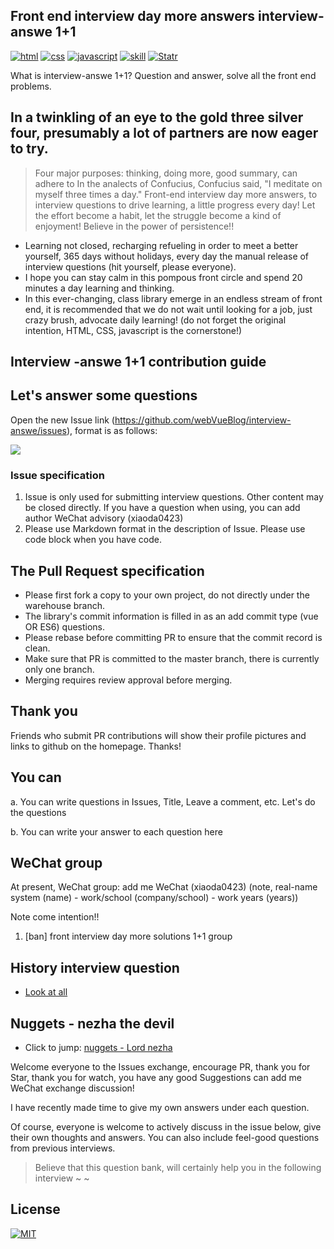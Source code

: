 ## Front end interview day more answers interview-answe 1+1

<p align="left">
  <a href="https://github.com/webVueBlog/interview-answe/issues"><img src="https://img.shields.io/github/languages/top/badges/shields.svg?label=html" alt="html"></a>
  <a href="https://github.com/webVueBlog/interview-answe/issues"><img src="https://img.shields.io/github/languages/top/badges/shields.svg?label=css" alt="css"></a>
  <a href="https://github.com/webVueBlog/interview-answe/issues"><img src="https://img.shields.io/github/languages/top/badges/shields.svg?label=javascript" alt="javascript"></a>
  <a href="https://github.com/webVueBlog/interview-answe/issues"><img src="https://img.shields.io/github/languages/top/badges/shields.svg?label=skill" alt="skill"></a>
  <a href="https://github.com/webVueBlog/interview-answe/stargazers"><img src="https://img.shields.io/redmine/plugin/stars/redmine_xlsx_format_issue_exporter.svg" alt="Statr"></a>
</p>

What is interview-answe 1+1? Question and answer, solve all the front end problems.

## In a twinkling of an eye to the gold three silver four, presumably a lot of partners are now eager to try.

> Four major purposes: thinking, doing more, good summary, can adhere to
In the analects of Confucius, Confucius said, "I meditate on myself three times a day." Front-end interview day more answers, to interview questions to drive learning, a little progress every day! Let the effort become a habit, let the struggle become a kind of enjoyment! Believe in the power of persistence!!

- Learning not closed, recharging refueling in order to meet a better yourself, 365 days without holidays, every day the manual release of interview questions (hit yourself, please everyone).
- I hope you can stay calm in this pompous front circle and spend 20 minutes a day learning and thinking.
- In this ever-changing, class library emerge in an endless stream of front end, it is recommended that we do not wait until looking for a job, just crazy brush, advocate daily learning!
(do not forget the original intention, HTML, CSS, javascript is the cornerstone!)

## Interview -answe 1+1 contribution guide

## Let's answer some questions

Open the new Issue link (https://github.com/webVueBlog/interview-answe/issues), format is as follows:

![](https://cdn.jsdelivr.net/gh/webVueBlog/dadapic/img/QQ截图20200317003432.png)

### Issue specification

1. Issue is only used for submitting interview questions. Other content may be closed directly. If you have a question when using, you can add author WeChat advisory (xiaoda0423)
2. Please use Markdown format in the description of Issue. Please use code block when you have code.

## The Pull Request specification

- Please first fork a copy to your own project, do not directly under the warehouse branch.
- The library's commit information is filled in as an add commit type (vue OR ES6) questions.
- Please rebase before committing PR to ensure that the commit record is clean.
- Make sure that PR is committed to the master branch, there is currently only one branch.
- Merging requires review approval before merging.

## Thank you

Friends who submit PR contributions will show their profile pictures and links to github on the homepage. Thanks!

## You can

a. You can write questions in Issues, Title, Leave a comment, etc. Let's do the questions

b. You can write your answer to each question here

## WeChat group

At present, WeChat group: add me WeChat (xiaoda0423) (note, real-name system (name) - work/school (company/school) - work years (years))

Note come intention!!

1. [ban] front interview day more solutions 1+1 group

## History interview question

- [Look at all](https://github.com/webVueBlog/interview-answe/blob/master/interviewAnswe.md)

## Nuggets - nezha the devil

- Click to jump: [nuggets - Lord nezha](https://juejin.im/user/5e477d7ce51d4526c550a27d)

Welcome everyone to the Issues exchange, encourage PR, thank you for Star, thank you for watch, you have any good Suggestions can add me WeChat exchange discussion!

I have recently made time to give my own answers under each question.

Of course, everyone is welcome to actively discuss in the issue below, give their own thoughts and answers. You can also include feel-good questions from previous interviews.

> Believe that this question bank, will certainly help you in the following interview ~ ~

## License

[![MIT](http://api.haizlin.cn/api?mod=interview&ctr=issues&act=generateSVG&type=a.svg)](https://github.com/webVueBlog/interview-answe)
